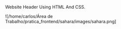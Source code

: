 Website Header Using HTML And CSS.

![/home/carlos/Área de Trabalho/pratica_frontend/sahara/images/sahara.png]
